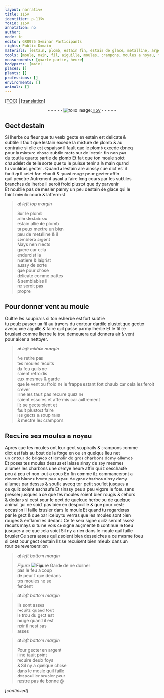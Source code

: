 ```yaml
---
layout: narrative
title: 115v
identifier: p-115v
folio: 115v
annotation: no
author:
mode: tc
editor: GR8975 Seminar Participants
rights: Public Domain
materials: [estain, plomb, estain fin, estain de glace, metalline, argent, ardile, briques, charbons, charbon]
tools: [moule, main, fil, aiguille, moules, crampons, moules a noyau, forge, souflet, four de reverberation]
measurements: [quarte partie, heure]
bodyparts: [main]
places: []
plants: []
professions: []
environments: []
animals: []
---
```


<p><a href="{{ site.baseurl }}/diplomatic/">[TOC]</a> | <a href="{{ site.baseurl }}/texts/p-115v_tl/" target="_blank">[translation]</a></p><div class="folio" align="center">- - - - - <a href="http://gallica.bnf.fr/ark:/12148/btv1b10500001g/f236.image" target="_blank"><img src="https://cu-mkp.github.io/2017-workshop-edition/assets/photo-icon.png" alt="folio image: " style="display:inline-block; margin-bottom:-3px;"/>115v</a> - - - - - </div>  
  

## Gect d<span class="m">estain</span>

 
Si lherbe ou fleur que tu veulx gecte <span class="del">en <span class="m">estain</span></span> est delicate &<br/> subtile Il fault que l<span class="m">estain</span> excede la mixture de <span class="m">plomb</span> & au<br/> contraire si elle est espaisse il fault que le <span class="m">plomb</span> excede doncq<br/> pour la <span class="del">mixture</span> chose subtile mets sur de l<span class="m">estain fin</span> non pas<br/> du tout la <span class="ms">quarte partie</span> de <span class="m">plomb</span> Et fait que ton <span class="tl">moule</span> soict<br/> <span class="sn">chaudelet de telle sorte que tu le puisse tenir a la <span class="tl"><span class="bp">main</span></span></span> quand<br/> tu vouldras gecter . Quand a l<span class="m">estain</span> alie ainssy que dict est il<br/> fault quil soict fort chault & quasi rouge pour gecter affin<br/> quil penetre Autrement ayant <span class="add">a</span> faire long cours par les subtiles<br/> branches de lherbe il seroit froid plustot que dy parvenir<br/> Et noublie pas de mesler parmy un peu d<span class="m">estain de glace</span> qui le<br/> faict mieulx courir & laffermist
 
> *at left top margin*
> 
> 
>   Sur le <span class="m">plomb</span><br/> allie d<span class="m">estain</span> ou<br/> <span class="m">estain</span> allie de <span class="m">plomb</span><br/> tu peux mectre un bien<br/> peu de <span class="m">metalline</span> & il<br/> semblera <span class="m">argent</span><br/> Mays nen mects<br/> guere car cela<br/> endurcist la<br/> matiere & laigrist<br/> aussy de sorte<br/> que pour chose<br/> delicate comme pattes<br/> & semblables il<br/> ne seroit pas<br/> propre
 
 
  

## Pour donner vent au <span class="tl">moule</span>

 
Oultre les soupirails si ton <span class="del">es</span>herbe est fort subtile<br/> tu peulx passer un <span class="tl">fil</span> au travers du contour <span class="add">d<span class="m">ardile</span></span> plustot que gecter<br/> avecq une <span class="tl">aiguille</span> & faire quil passe parmy lherbe Et le <span class="tl">fil</span> se<br/> bruslant comme lherbe le trou demeurera qui donnera air & vent<br/> pour aider a nettoyer.
 
> *at left middle margin*
> 
> 
>   Ne retire pas<br/> tes <span class="tl">moules</span> recuits<br/> du feu quils ne<br/> soient refroidis<br/> eux mesmes & garde<br/> que le vent ou froid ne le frappe estant fort chaulx car cela les feroit crever<br/> Il ne les fault pas recuire quilz ne<br/> soient essores et affermis car aultrement<br/> ilz se gecteroient et<br/> fault plustost faire<br/> les gects & soupirails<br/> & mectre les <span class="tl">crampons</span>
 
 
  

## Recuire ses <span class="tl">moules a noyau</span>

 
Apres que tes <span class="tl">moules</span> ont leur gect soupirails & <span class="tl">crampons</span> comme<br/> dict est fais au bout de la <span class="tl">forge</span> <span class="del">en</span> ou en quelque lieu net<br/> un entour de <span class="m">briques</span> et lemplir de gros <span class="m">charbons</span> demy allumes<br/> Et poses tes <span class="tl">moules</span> dessus et laisse ainsy de soy mesmes<br/> allumes les <span class="m">charbons</span> une demye <span class="ms"><span class="tmp">heure</span></span> affin quilz seschaufe<br/> peu à peu et non tout a coup En fin comme ilz commanceront a<br/> devenir blancs boute <span class="del">peu a peu</span> de gros <span class="m">charbon</span> ainsy demy<br/> allumes par dessus & soufle avecq ton petit <span class="tl">souflet</span> jusques a<br/> ce quilz soient eschaufe Et ainssy peu <span class="add">a peu</span> vigore le foeu sans<br/> presser jusques a ce que tes <span class="tl">moules</span> soient bien rougis & dehors<br/> & dedans si cest pour le gect de quelque herbe ou de quelque<br/> animal qui ne soict pas bien en despouille & que pour ceste<br/> occasion il faille brusler dans le <span class="tl">moule</span> Et quand tu regarderas<br/> par le gect & que par iceluy tu verras que les <span class="tl">moules</span> sont bien<br/> rouges & enflammes dedans Ce te sera signe quilz seront assez<br/> recuits mays si tu ne vois ce signe augmente & continue le foeu<br/> jusques a ce que cela soict Sil ny a rien dans le <span class="tl">moule</span> quil faille<br/> brusler Ce sera asses quilz soient bien desseiches a ce mesme foeu<br/> si cest pour gect d<span class="m">estain</span> Ilz se recuisent bien mieulx dans un<br/> <span class="tl">four de reverberation</span>
 
> *at left bottom margin*
> 
> 
>   
> *Figure*
> <a href="https://drive.google.com/open?id=0B9-oNrvWdlO5dHVja3NnV0dmMlk" target="_blank"><img src="https://cu-mkp.github.io/GR8975-edition/assets/photo-icon.png" alt="Figure" style="display:inline-block; margin-bottom:-3px;"/></a>
 Garde de ne donner<br/> pas le feu a coup<br/> de peur <span class="del">f</span> que dedans<br/> tes <span class="tl">moules</span> ne se<br/> fendent
 
> *at left bottom margin*
> 
> 
>   Ils sont asses<br/> recuits quand tout<br/> le trou du gect est<br/> rouge quand il est<br/> noir il nest pas<br/> asses
 
> *at left bottom margin*
> 
> 
>   Pour gecter en <span class="m">argent</span><br/> il ne fault point<br/> recuire deulx foys<br/> <span class="del">&</span> Sil ny a quelque chose<br/> dans le <span class="tl">moule</span> quil faille<br/> <span class="del">despouiller</span> brusler pour<br/> nestre pas de bonne @
 
*[continued]*
 
